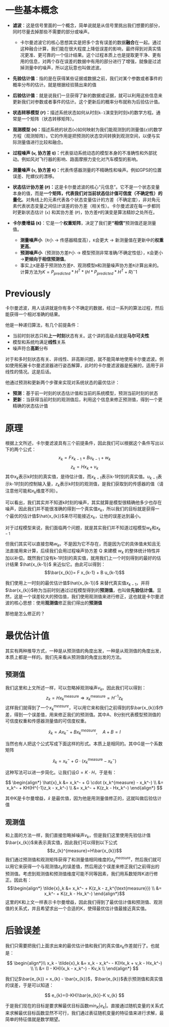# 一些基本概念

- **滤波**：这是信号里面的一个概念，简单说就是从信号里挑出我们想要的部分，同时尽量去掉那些不需要的部分或噪声。

    - 卡尔曼滤波它的核心思想其实是把多个含有误差的数据​**​融合​**​在一起。通过这种融合计算，我们能在很大程度上降低误差的影响，最终得到对真实情况更准、更可靠的一个估计结果。这个过程本质上也是提取更干净、更有用的信息，对两个存在误差的数据中有用的部分进行了增强，就像是过滤掉测量中的噪声，所以这玩意也叫做滤波。

- **先验估计值**：指的是在获得某些证据或数据之前，我们对某个参数或者事件的概率分布的估计。就是根据经验猜出来的值
- **后验估计值**：就是说我们一旦获得了新的数据或证据，就可以利用这些信息来更新我们对参数或者事件的估计。这个更新后的概率分布就称为后验估计值。

- **状态转移模型 (`F`)：​**​ 描述系统状态如何从时刻`k-1`演变到时刻`k`的数学方程。通常是一个矩阵（状态转移矩阵）。
- **观测模型 (`H`)：​**​ 描述系统的状态(`x`)如何映射为我们能观测到的测量值(`z`)的数学方程（观测矩阵）。它的作用是把预测的状态空间转换到观测空间，以便与实际测量值进行比较和融合。
- **过程噪声 (`w`, 协方差 `Q`)：​**​ 代表驱动系统动态的模型本身的不准确性和外部扰动。例如风对飞行器的影响、路面摩擦力变化对汽车模型的影响。
- **测量噪声 (`v`, 协方差 `R`)：​**​ 代表传感器测量的不精确性和噪声。例如GPS的位置误差、陀螺仪的漂移。
- **状态估计协方差 (`P`)：​**​ 这是卡尔曼滤波的核心“元信息”。它不是一个状态变量本身的值，而是​**​一个矩阵，代表我们对当前状态估计值可信度（不确定性）的量化​**​。对角线上的元素代表各个状态变量估计的方差（不确定度），非对角元素代表状态变量之间估计误差的协方差（相关性）。卡尔曼滤波在每一步都同时更新状态估计 (`x`) 和其协方差 (`P`)，协方差`P`的演变是算法精妙之处所在。
- **卡尔曼增益 (`K`)**：它是一个​**​权重矩阵​**​，决定了我们更​**​“相信”​**​ 预测值还是测量值。
    - ​**​测量噪声小​**​（`R`小 → 传感器精度高），`K`会更大 → 新测量值在更新中的​**​权重更高​**​。
    - ​**​预测噪声小​**​（预测协方差`P`小 → 模型预测非常准确/不确定性低），`K`会更小 → ​**​更倾向于相信预测值​**​。
    - 事实上`K`是基于预测协方差`P`、观测模型`H`和测量噪声协方差`R`计算出来的。计算方法为$K = P_{predicted} * H^T * (H * P_{predicted} * H^T + R)^-1$

# Previously

卡尔曼滤波，用人话讲就是你有多个不确定的数据，经过一系列的算法过程，然后能获得一个相对准确的结果。

他是一种递归算法，有几个前提条件：

- 当前时刻状态只和**上一时刻**状态有关。这个讲的高级点就是**马尔可夫性**
- 模型和系统均满足**线性**关系
- 噪声符合**高斯**分布

对于和多时刻状态有关、非线性、非高斯问题，就不能简单地使用卡尔曼滤波。例如使用拓展卡尔曼滤波器进行姿态解算，此时的卡尔曼滤波器是拓展的，适用于非线性的情况。这是后话。

他通过预测和更新两个步骤来实现对系统状态的最优估计：

- **预测**：基于前一时刻的状态估计值和当前的系统模型，预测当前时刻的状态
- **更新**：当获得当前时刻的观测值后，利用这个信息来修正预测值，得到一个更精确的状态估计值

# 原理

根据上文所述，卡尔曼滤波具有三个前提条件，因此我们可以根据这个条件写出以下的两个公式：
$$x_{k}= F x_{k-1} + B u_{k-1} + w_{k} \tag{1}$$
$$z_{k}= H x_{k} + v_{k} \tag{2}$$
其中$x_{k}$表示k时刻的真实值，是待估计值，而$x_{k-1}$表示k-1时刻的真实值。$u_{k-1}$表示k-1时刻的控制输入量，$z_{k}$表示k时刻的观测值，是我们获取到的传感器的值（请注意他可能和$x_{k}$维度不同）。

可以看出，我们其实并不知道k时刻的噪声，其实就算是模型很精确他多少也存在噪声，因此我们并不能很准确的得到一个真实值$x_k$，所以我们的目标就是获得一个最优的估计值$\hat{x_{k}}$来尽可能接近$x_{k}$，让他的误差达到最小。

对于过程模型来说，我们面临两个问题，就是其实我们并不知道过程模型$w_{k}$和$x_{k-1}$

但我们其实可以直接忽略$w_{k}$。不是因为它不存在，而是因为它的具体值未知且无法直接用来计算，后续我们会用过程噪声协方差 Q 来建模 $w_k$ 的整体统计特性并加以补偿。既然我们没有k-1时刻的真实值，就用我们上一个时刻得到的最好的估计结果 $\hat{x_{k-1}}$ 来近似它。由此可以得到：
$$\bar{x_{k}}= F x_{k-1} + B u_{k-1}$$

我们使用上一时刻的最优估计值$\hat{x_{k-1}}$ 来替代真实值$x_{k-1}$，并将$\bar{x_{k}}$称为当前时刻通过过程模型得到的**预测值**，也叫做**先验估计值**。显然，这是一个误差较大的预估值，我们使用观测值来进行修正，这也就是卡尔曼滤波的核心思想：使用**观测值**修正我们得出的**预测值**

那他是怎么修正的？

# 最优估计值

其实有两种推导方式，一种是从预测值的角度出发，一种是从观测值的角度出发，本质上都是一样的。我们先来看从预测值的角度出发的方法。

## 预测值

我们这里和上文所述一样，可以忽略掉观测噪声$v_{k}$。因此我们可以得到：
$$z_k = H x_k^{\text{measure}} \Rightarrow x_k^{\text{measure}} = H^{-1} z_k$$
这样我们就得到了一个$x_{k}^{measure}$，可以用它来和我们之前得到的$\bar{x_{k}}$作差，得到一个误差值，用来修正我们的预测值。其中A、B分别代表模型预测值的可信度权重​和传感器测量值的可信度权重​。

$$
\hat{x}_k = A x_k^- + B x_k^{measure}, \quad A + B = I
$$

当然也有人把这个公式写成下面这样的形式。本质上是相同的。其中G是一个系数矩阵

$$
\hat{x}_k = x_k^- + G \cdot (x_k^{\text{measure}} - x_k^-)
$$

这种写法可以进一步简化。让我们设$G = K \cdot H$，于是有：

$$
\begin{align*}
\hat{x}_k &= x_k^- + G \cdot (x_k^{measure} - x_k^-) \\
&= x_k^- + KH(H^{-1}z_k - x_k^-) \\
&= x_k^- + K(z_k - Hx_k^-)
\end{align*}
$$

其中K是卡尔曼增益，$\hat{x}$ 是最优值，因为他是用测量值修正的，这就叫做后验估计值

## 观测值

和上面的方法一样，我们直接忽略掉噪声$v_{k}$，但是我们这里使用先验估计值$\bar{x_{k}}$来表示真实值，因此我们可以得到以下公式
$$z_{k}^{measure}=H\bar{x_{k}}$$
我们通过预测值和观测矩阵获得了和测量值相同维度的$z_{k}^{measure}$，然后我们就可以用它来获得一个与观测值$z_{k}$的误差值，然后用这个误差来修正我们之前得出的预测值。考虑到观测值和预测值维度可能不同等因素，我们用系数矩阵K进行修正。因此有：
$$\begin{align*} \tilde{x}_k &= x_k^- + K(z_k - z_k^{\text{measure}}) \\ &= x_k^- + K(z_k - Hx_k^-) \end{align*}$$
这里的K和上文一样表示卡尔曼增益，因此我们得到了最优估计值和预测值、观测值的关系式，并且希望求出一个合适的K，使得最优估计值最接近真实值。

# 后验误差

我们只需要把我们上面求出来的最优估计值和我们的真实值$x_{k}$作差就行了。也就是：

$$
\begin{align*}\\
x_k - \tilde{x}_k &= x_k - x_k^- - K(Hx_k + v_k - Hx_k^-) \\ \\
&= (I - KH)(x_k - x_k^-) - Kv_k \\
\end{align*}
$$

我们记$\bar{e_{k}} = x_{k} - \bar{x_{k}}$，$\bar{e_{k}}$表示预测值和真实值的误差，于是可以知道：

$$
e_{k}=(I-KH)\bar{e_{k}}-K v_{k}
$$

于是我们现在的目标是要求解最优目标函数$min_{K}|e_{k}|$。直接通过随机变量的关系式来求解最优目标函数显然不可行，我们通过表征随机变量的特征值来进行求解，最简单的特征值就是数学期望。
